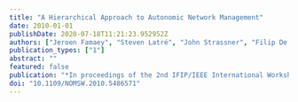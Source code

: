 ```yaml
---
title: "A Hierarchical Approach to Autonomic Network Management"
date: 2010-01-01
publishDate: 2020-07-18T11:21:23.952952Z
authors: ["Jeroen Famaey", "Steven Latré", "John Strassner", "Filip De Turck"]
publication_types: ["1"]
abstract: ""
featured: false
publication: "*In proceedings of the 2nd IFIP/IEEE International Workshop on Management of the Future Internet (ManFI)*"
doi: "10.1109/NOMSW.2010.5486571"
---
```


